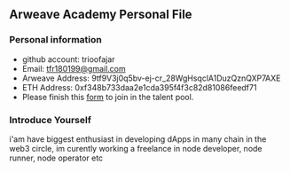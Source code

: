 ## Arweave Academy Personal File

### Personal information

- github account: trioofajar
- Email: tfr180199@gmail.com
- Arweave Address: 9tf9V3j0q5bv-ej-cr_28WgHsqclA1DuzQznQXP7AXE
- ETH Address: 0xf348b733daa2e1cda395f4f3c82d81086feedf71
- Please finish this [form](https://docs.google.com/forms/d/e/1FAIpQLSfWA5fIIcBgmRppm3jNz5vmf9Mai_QMVil-2pO4r7YKn_Zhtw/viewform?usp=sf_link) to join in the talent pool.

### Introduce Yourself
 i'am have biggest enthusiast in developing dApps in many chain in the web3 circle, im curently working a freelance in node developer, node runner, node operator etc